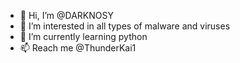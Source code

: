 - 👋 Hi, I’m @DARKNOSY
- 👀 I’m interested in all types of malware and viruses
- 🌱 I’m currently learning python
- 📫 Reach me @ThunderKai1
